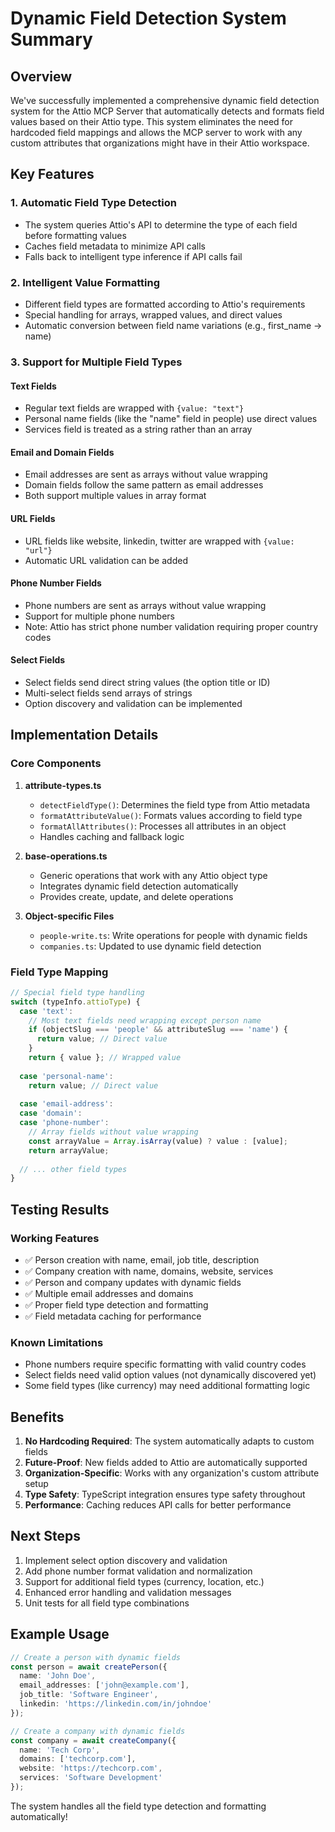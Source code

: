 # Dynamic Field Detection System Summary

## Overview

We've successfully implemented a comprehensive dynamic field detection system for the Attio MCP Server that automatically detects and formats field values based on their Attio type. This system eliminates the need for hardcoded field mappings and allows the MCP server to work with any custom attributes that organizations might have in their Attio workspace.

## Key Features

### 1. Automatic Field Type Detection
- The system queries Attio's API to determine the type of each field before formatting values
- Caches field metadata to minimize API calls
- Falls back to intelligent type inference if API calls fail

### 2. Intelligent Value Formatting
- Different field types are formatted according to Attio's requirements
- Special handling for arrays, wrapped values, and direct values
- Automatic conversion between field name variations (e.g., first_name → name)

### 3. Support for Multiple Field Types

#### Text Fields
- Regular text fields are wrapped with `{value: "text"}`
- Personal name fields (like the "name" field in people) use direct values
- Services field is treated as a string rather than an array

#### Email and Domain Fields
- Email addresses are sent as arrays without value wrapping
- Domain fields follow the same pattern as email addresses
- Both support multiple values in array format

#### URL Fields
- URL fields like website, linkedin, twitter are wrapped with `{value: "url"}`
- Automatic URL validation can be added

#### Phone Number Fields
- Phone numbers are sent as arrays without value wrapping
- Support for multiple phone numbers
- Note: Attio has strict phone number validation requiring proper country codes

#### Select Fields
- Select fields send direct string values (the option title or ID)
- Multi-select fields send arrays of strings
- Option discovery and validation can be implemented

## Implementation Details

### Core Components

1. **attribute-types.ts**
   - `detectFieldType()`: Determines the field type from Attio metadata
   - `formatAttributeValue()`: Formats values according to field type
   - `formatAllAttributes()`: Processes all attributes in an object
   - Handles caching and fallback logic

2. **base-operations.ts**
   - Generic operations that work with any Attio object type
   - Integrates dynamic field detection automatically
   - Provides create, update, and delete operations

3. **Object-specific Files**
   - `people-write.ts`: Write operations for people with dynamic fields
   - `companies.ts`: Updated to use dynamic field detection

### Field Type Mapping

```typescript
// Special field type handling
switch (typeInfo.attioType) {
  case 'text':
    // Most text fields need wrapping except person name
    if (objectSlug === 'people' && attributeSlug === 'name') {
      return value; // Direct value
    }
    return { value }; // Wrapped value
    
  case 'personal-name':
    return value; // Direct value
    
  case 'email-address':
  case 'domain':
  case 'phone-number':
    // Array fields without value wrapping
    const arrayValue = Array.isArray(value) ? value : [value];
    return arrayValue;
    
  // ... other field types
}
```

## Testing Results

### Working Features
- ✅ Person creation with name, email, job title, description
- ✅ Company creation with name, domains, website, services
- ✅ Person and company updates with dynamic fields
- ✅ Multiple email addresses and domains
- ✅ Proper field type detection and formatting
- ✅ Field metadata caching for performance

### Known Limitations
- Phone numbers require specific formatting with valid country codes
- Select fields need valid option values (not dynamically discovered yet)
- Some field types (like currency) may need additional formatting logic

## Benefits

1. **No Hardcoding Required**: The system automatically adapts to custom fields
2. **Future-Proof**: New fields added to Attio are automatically supported
3. **Organization-Specific**: Works with any organization's custom attribute setup
4. **Type Safety**: TypeScript integration ensures type safety throughout
5. **Performance**: Caching reduces API calls for better performance

## Next Steps

1. Implement select option discovery and validation
2. Add phone number format validation and normalization
3. Support for additional field types (currency, location, etc.)
4. Enhanced error handling and validation messages
5. Unit tests for all field type combinations

## Example Usage

```typescript
// Create a person with dynamic fields
const person = await createPerson({
  name: 'John Doe',
  email_addresses: ['john@example.com'],
  job_title: 'Software Engineer',
  linkedin: 'https://linkedin.com/in/johndoe'
});

// Create a company with dynamic fields
const company = await createCompany({
  name: 'Tech Corp',
  domains: ['techcorp.com'],
  website: 'https://techcorp.com',
  services: 'Software Development'
});
```

The system handles all the field type detection and formatting automatically!
